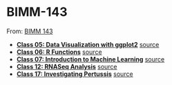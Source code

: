 # BIMM-143

From: [BIMM 143](https://bioboot.github.io/bimm143_S23/)

- **[Class 05: Data Visualization with ggplot2](https://github.com/ajcagle8/BIMM-143/blob/main/class05.rmd)** [source](https://github.com/ajcagle8/BIMM-143/blob/main/class05.rmd)
- **[Class 06: R Functions](https://github.com/ajcagle8/BIMM-143/blob/main/Lab%206/bimm143_hw6.Rmd)** [source](https://github.com/ajcagle8/BIMM-143/blob/main/Lab%206/bimm143_hw6.Rmd)
- **[Class 07: Introduction to Machine Learning](https://github.com/ajcagle8/BIMM-143/blob/main/Lab%207/Lab%207.qmd)** [source](https://github.com/ajcagle8/BIMM-143/blob/main/Lab%207/Lab%207.qmd)
- **[Class 12: RNASeq Analysis](https://github.com/ajcagle8/BIMM-143/blob/main/lab12.Rmd)** [source](https://github.com/ajcagle8/BIMM-143/blob/main/lab12.Rmd)
- **[Class 17: Investigating Pertussis](https://github.com/ajcagle8/BIMM-143/blob/main/lab17_pertussis.pdf)** [source](https://github.com/ajcagle8/BIMM-143/blob/main/lab17_pertussis.Rmd)
